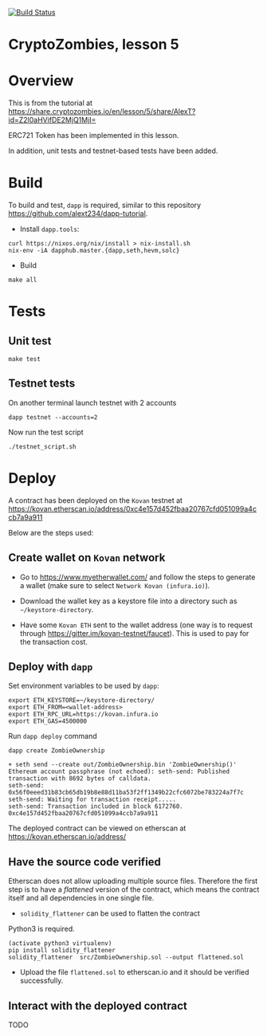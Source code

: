 [![Build Status](https://travis-ci.org/alext234/crypto-zombies-l5.svg?branch=master)](https://travis-ci.org/alext234/crypto-zombies-l5)

# CryptoZombies, lesson 5

# Overview

This is from the tutorial at https://share.cryptozombies.io/en/lesson/5/share/AlexT?id=Z2l0aHVifDE2MjQ1MjI=

ERC721 Token has been implemented in this lesson.

In addition, unit tests and testnet-based tests have been added.

# Build 

To build and test, `dapp` is required, similar to this repository https://github.com/alext234/dapp-tutorial.

- Install `dapp.tools`:

```
curl https://nixos.org/nix/install > nix-install.sh
nix-env -iA dapphub.master.{dapp,seth,hevm,solc}

```
- Build

```
make all
```

# Tests

## Unit test

```
make test
```


## Testnet tests


On another terminal launch testnet with 2 accounts

```
dapp testnet --accounts=2
```

Now run the test script

```
./testnet_script.sh
```

# Deploy

A contract has been deployed on the `Kovan` testnet at 
https://kovan.etherscan.io/address/0xc4e157d452fbaa20767cfd051099a4ccb7a9a911

Below are the steps used:

## Create wallet on `Kovan` network

- Go to https://www.myetherwallet.com/ and follow the steps to generate a wallet 
(make sure to select `Network Kovan (infura.io)`).

- Download the wallet key as a keystore file into a directory such as `~/keystore-directory`.

- Have some `Kovan ETH` sent to the wallet address (one way is to request 
  through https://gitter.im/kovan-testnet/faucet). This is used to pay for the transaction
  cost.

## Deploy with `dapp`

Set environment variables to be used by `dapp`:
```
export ETH_KEYSTORE=~/keystore-directory/
export ETH_FROM=<wallet-address>
export ETH_RPC_URL=https://kovan.infura.io
export ETH_GAS=4500000
```

Run `dapp deploy` command

```
dapp create ZombieOwnership

+ seth send --create out/ZombieOwnership.bin 'ZombieOwnership()'
Ethereum account passphrase (not echoed): seth-send: Published transaction with 8692 bytes of calldata.
seth-send: 0x56f0eeed31b83cb65db19b8e88d11ba53f2ff1349b22cfc6072be783224a7f7c
seth-send: Waiting for transaction receipt.....
seth-send: Transaction included in block 6172760.
0xc4e157d452fbaa20767cfd051099a4ccb7a9a911
```

The deployed contract can be viewed on etherscan at https://kovan.etherscan.io/address/<contract-address>

## Have the source code verified

Etherscan does not allow uploading multiple source files. Therefore the first 
step is to have a *flattened* version of the contract, which means the contract 
itself and all dependencies in one single file.

- `solidity_flattener` can be used to flatten the contract

Python3 is required.
```
(activate python3 virtualenv)
pip install solidity_flattener
solidity_flattener  src/ZombieOwnership.sol --output flattened.sol
```

- Upload the file `flattened.sol` to etherscan.io and it should be verified successfully.


## Interact with the deployed contract
TODO